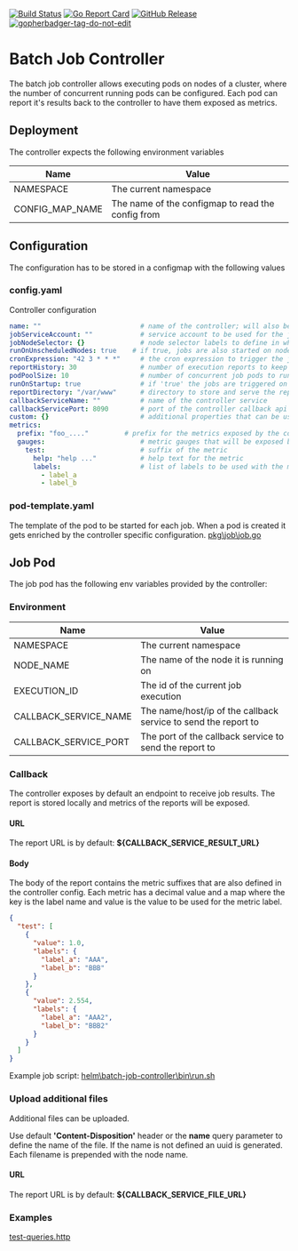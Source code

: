 [![Build Status](https://travis-ci.com/bakito/batch-job-controller.svg?branch=master)](https://travis-ci.com/bakito/batch-job-controller) [![Go Report Card](https://goreportcard.com/badge/github.com/bakito/batch-job-controller)](https://goreportcard.com/report/github.com/bakito/batch-job-controller) [![GitHub Release](https://img.shields.io/github/release/bakito/batch-job-controller.svg?style=flat)](https://github.com/bakito/batch-job-controller/releases)   <a href='https://github.com/jpoles1/gopherbadger' target='_blank'>![gopherbadger-tag-do-not-edit](https://img.shields.io/badge/Go%20Coverage-10%25-brightgreen.svg?longCache=true&style=flat)</a>

# Batch Job Controller

The batch job controller allows executing pods on nodes of a cluster, where the number of concurrent running pods can be configured.
Each pod can report it's results back to the controller to have them exposed as metrics.

## Deployment

The controller expects the following environment variables


| Name | Value |
| --- | --- |
| NAMESPACE | The current namespace |
| CONFIG_MAP_NAME | The name of the configmap to read the config from |

## Configuration 

The configuration has to be stored in a configmap with the following values  

### config.yaml

Controller configuration

```yaml
name: ""                         # name of the controller; will also be used as prefix for the job pods
jobServiceAccount: ""            # service account to be used for the job pods. If empty the default will be used
jobNodeSelector: {}              # node selector labels to define in which nodes to run the jobs
runOnUnscheduledNodes: true    # if true, jobs are also started on nodes that are unschedulable
cronExpression: "42 3 * * *"     # the cron expression to trigger the job execution
reportHistory: 30                # number of execution reports to keep
podPoolSize: 10                  # number of concurrent job pods to run
runOnStartup: true               # if 'true' the jobs are triggered on startup of the controller
reportDirectory: "/var/www"      # directory to store and serve the reports
callbackServiceName: ""          # name of the controller service
callbackServicePort: 8090        # port of the controller callback api service
custom: {}                       # additional properties that can be used in a custom implementation
metrics:
  prefix: "foo_...."         # prefix for the metrics exposed by the controller
  gauges:                        # metric gauges that will be exposed by the jobs. The key is uses as suffix for the metrics. 
    test:                        # suffix of the metric
      help: "help ..."           # help text for the metric
      labels:                    # list of labels to be used with the metric. node and executionID are automatically added
        - label_a
        - label_b
```

### pod-template.yaml

The template of the pod to be started for each job.
When a pod is created it gets enriched by the controller specific configuration. [pkg\job\job.go](pkg\job\job.go)

## Job Pod

The job pod has the following env variables provided by the controller:

### Environment

| Name | Value |
| --- | --- |
| NAMESPACE | The current namespace |
| NODE_NAME | The name of the node it is running on |
| EXECUTION_ID | The id of the current job execution |
| CALLBACK_SERVICE_NAME | The name/host/ip of the callback service to send the report to |
| CALLBACK_SERVICE_PORT | The port of the callback service to send the report to |

### Callback

The controller exposes by default an endpoint to receive job results. The report is stored locally and metrics of the reports will be exposed.

#### URL

The report URL is by default: **${CALLBACK_SERVICE_RESULT_URL}**

#### Body

The body of the report contains the metric suffixes that are also defined in the controller config.
Each metric has a decimal value and a map where the key is the label name and value is the value to be used for the metric label.


```json
{
  "test": [
    {
      "value": 1.0,
      "labels": {
        "label_a": "AAA",
        "label_b": "BBB"
      }
    },
    {
      "value": 2.554,
      "labels": {
        "label_a": "AAA2",
        "label_b": "BBB2"
      }
    }
  ]
}
```

Example job script: [helm\batch-job-controller\bin\run.sh](helm\batch-job-controller\bin\run.sh)

### Upload additional files
Additional files can be uploaded. 

Use default **'Content-Disposition'** header or the **name** query parameter to define the name of the file. If the name is not defined an uuid is generated.
Each filename is prepended with the node name.

#### URL

The report URL is by default: **${CALLBACK_SERVICE_FILE_URL}**

### Examples

[test-queries.http](./testdata/test-queries.http)